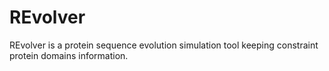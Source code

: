 # REvolver
REvolver is a protein sequence evolution simulation tool keeping constraint protein domains information.

